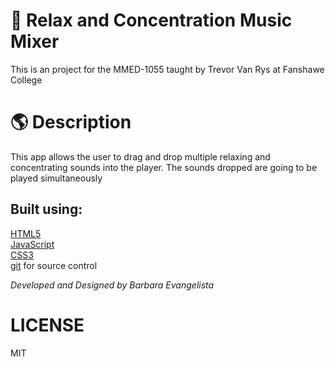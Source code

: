 # :closed_book: Relax and Concentration Music Mixer

This is an project for the MMED-1055 taught by Trevor Van Rys at Fanshawe College

# :earth_americas: Description 

This app allows the user to drag and drop multiple relaxing and concentrating sounds into the player. The sounds dropped are going to be played simultaneously

Built using:
---
[HTML5](https://developers.google.com/web/)  
[JavaScript](https://www.javascript.com/)  
[CSS3](google.com)  
[git](https://git-scm.com/) for source control  

*Developed and Designed by Barbara Evangelista*

# LICENSE
MIT
